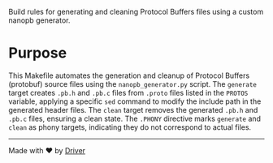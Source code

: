 <!--------------------------------------------------------------------------------->
<!-- IMPORTANT: This file is auto-generated by Driver (https://driver.ai). -------->
<!-- Manual edits may be overwritten on future commits. --------------------------->
<!--------------------------------------------------------------------------------->

Build rules for generating and cleaning Protocol Buffers files using a custom nanopb generator.

# Purpose
This Makefile automates the generation and cleanup of Protocol Buffers (protobuf) source files using the `nanopb_generator.py` script. The `generate` target creates `.pb.h` and `.pb.c` files from `.proto` files listed in the `PROTOS` variable, applying a specific `sed` command to modify the include path in the generated header files. The `clean` target removes the generated `.pb.h` and `.pb.c` files, ensuring a clean state. The `.PHONY` directive marks `generate` and `clean` as phony targets, indicating they do not correspond to actual files.

---
Made with ❤️ by [Driver](https://www.driver.ai/)